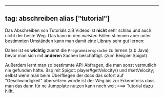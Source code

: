 
---
tag: abschreiben
alias ["tutorial"]
---

Das Abschreiben von Tutorials z.B Videos ist **nicht** sehr schlau und auch nicht der beste Weg.
Das kann in den *meisten* Fällen stimmen aber unter bestimmten Umständen kann man damit eine Library sehr gut lernen:

Daher ist es **wichtig** zuerst die `Programmiersprache` zu lernen (z.b Java) bevor man sich mit **anderen** Sachen beschäftigt. (zum Beispiel Spigot)

Außerdem lernt man so bestimmte API-Abfragen, die man sonst vermutlich nie gefunden hätte.
Bsp mit Spigot: player#getVelocity() und #setVelocity; selbst wenn man beim Überfliegen der docs das sofort auf "Geschwindigkeit" übersetzen würde ist der Weg bis zur Erkenntniss dass man das dann für ne Jumpplate nutzen kann noch weit ===> Tutorial dazu hilft.
